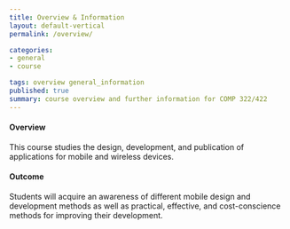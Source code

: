 ```yaml
---
title: Overview & Information
layout: default-vertical
permalink: /overview/

categories:
- general
- course

tags: overview general_information
published: true
summary: course overview and further information for COMP 322/422
---
```


#### Overview
This course studies the design, development, and publication of applications for mobile and wireless devices.

#### Outcome
Students will acquire an awareness of different mobile design and development methods as well as practical, effective, and cost-conscience methods for improving their development.
